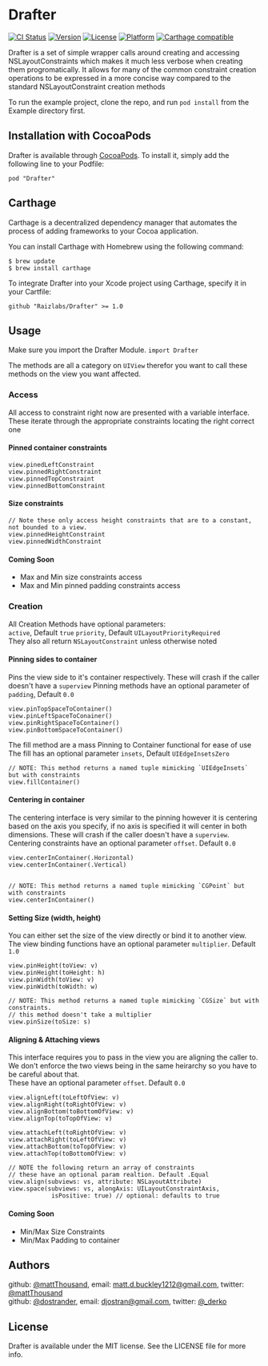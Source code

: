 # Drafter

[![CI Status](http://img.shields.io/travis/mattThousand/Drafter.svg?style=flat)](https://travis-ci.org/mattThousand/Drafter)
[![Version](https://img.shields.io/cocoapods/v/Drafter.svg?style=flat)](http://cocoapods.org/pods/Drafter)
[![License](https://img.shields.io/cocoapods/l/Drafter.svg?style=flat)](http://cocoapods.org/pods/Drafter)
[![Platform](https://img.shields.io/cocoapods/p/Drafter.svg?style=flat)](http://cocoapods.org/pods/Drafter)
[![Carthage compatible](https://img.shields.io/badge/Carthage-compatible-4BC51D.svg?style=flat)](https://github.com/Raizlabs/Drafter)


Drafter is a set of simple wrapper calls around creating and accessing NSLayoutConstraints which makes it much less verbose when creating them progromatically. It allows for many of the common constraint creation operations to be expressed in a more concise way compared to the standard NSLayoutConstraint creation methods

To run the example project, clone the repo, and run `pod install` from the Example directory first.


## Installation with CocoaPods

Drafter is available through [CocoaPods](http://cocoapods.org). To install
it, simply add the following line to your Podfile:

`pod "Drafter"`


## Carthage

Carthage is a decentralized dependency manager that automates the process of adding frameworks to your Cocoa application.

You can install Carthage with Homebrew using the following command:

```
$ brew update
$ brew install carthage
```

To integrate Drafter into your Xcode project using Carthage, specify it in your Cartfile:

`github "Raizlabs/Drafter" >= 1.0`

## Usage

Make sure you import the Drafter Module. `import Drafter`

The methods are all a category on `UIView` therefor you want to call these methods on the view you want affected.   
	
### Access
All access to constraint right now are presented with a variable interface. These iterate through the appropriate constraints locating the right correct one

#### Pinned container constraints  

	view.pinedLeftConstraint
	view.pinnedRightConstraint
	view.pinnedTopConstraint
	view.pinnedBottomConstraint
	
#### Size constraints 
	// Note these only access height constraints that are to a constant, not bounded to a view.
	view.pinnedHeightConstraint
	view.pinnedWidthConstraint
	
#### Coming Soon

* Max and Min size constraints access
* Max and Min pinned padding constraints access
	

### Creation
All Creation Methods have optional parameters:  
	`active`,  Default `true`
	`priority`, Default `UILayoutPriorityRequired`  
They also all return `NSLayoutConstraint` unless otherwise noted

#### Pinning sides to container  
Pins the view side to it's container respectively. These will crash if the caller doesn't have a `superview`
Pinning methods have an optional parameter of `padding`, Default `0.0`  

	view.pinTopSpaceToContainer()
	view.pinLeftSpaceToConainer()
	view.pinRightSpaceToContainer()
	view.pinBottomSpaceToContainer()
	
The fill method are a mass Pinning to Container functional for ease of use  
The fill has an optional parameter `insets`, Default `UIEdgeInsetsZero`  

	// NOTE: This method returns a named tuple mimicking `UIEdgeInsets` but with constraints
	view.fillContainer()
	
#### Centering in container  
The centering interface is very similar to the pinning however it is centering based on the axis you specify, if no axis is specified it will center in both dimensions. These will crash if the caller doesn't have a `superview`.  
Centering constraints have an optional parameter `offset`. Default `0.0`

	view.centerInContainer(.Horizontal)
	view.centerInContainer(.Vertical)

	
	// NOTE: This method returns a named tuple mimicking `CGPoint` but with constraints
	view.centerInContainer() 
	
#### Setting Size (width, height)
You can either set the size of the view directly or bind it to another view.  
The view binding functions have an optional parameter `multiplier`. Default `1.0`
		
	view.pinHeight(toView: v)
	view.pinHeight(toHeight: h)
	view.pinWidth(toView: v)
	view.pinWidth(toWidth: w)
	
	// NOTE: This method returns a named tuple mimicking `CGSize` but with constraints.
	// this method doesn't take a multiplier
	view.pinSize(toSize: s)


#### Aligning & Attaching views
This interface requires you to pass in the view you are aligning the caller to. We don't enforce the two views being in the same heirarchy so you have to be careful about that.  
These have an optional parameter `offset`. Default `0.0`

	view.alignLeft(toLeftOfView: v)
	view.alignRight(toRightOfView: v)
	view.alignBottom(toBottomOfView: v)
	view.alignTop(toTopOfView: v)
	
	view.attachLeft(toRightOfView: v)	
	view.attachRight(toLeftOfView: v)
	view.attachBottom(toTopOfView: v)	
	view.attachTop(toBottomOfView: v)
	
	// NOTE the following return an array of constraints
	// these have an optional param realtion. Default .Equal
	view.align(subviews: vs, attribute: NSLayoutAttribute)
	view.space(subviews: vs, alongAxis: UILayoutConstraintAxis,
				isPositive: true) // optional: defaults to true 


#### Coming Soon

* Min/Max Size Constraints
* Min/Max Padding to container


## Authors  

github: [@mattThousand](https://github.com/mattThousand), email: [matt.d.buckley1212@gmail.com](mailto:matt.d.buckley1212@gmail.com), twitter: [@mattThousand](https://twitter.com/mattThousand)  
github: [@dostrander](https://github.com/dostrander), email: [djostran@gmail.com](mailto:djostran@gmail.com), twitter:  [@_derko](https://twitter.com/_derko)  

## License

Drafter is available under the MIT license. See the LICENSE file for more info.
